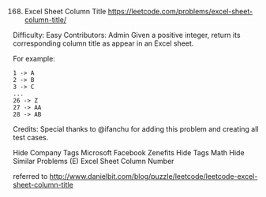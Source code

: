168. Excel Sheet Column Title
https://leetcode.com/problems/excel-sheet-column-title/

Difficulty: Easy
Contributors: Admin
Given a positive integer, return its corresponding column title as appear in an Excel sheet.

For example:

    1 -> A
    2 -> B
    3 -> C
    ...
    26 -> Z
    27 -> AA
    28 -> AB
Credits:
Special thanks to @ifanchu for adding this problem and creating all test cases.

Hide Company Tags Microsoft Facebook Zenefits
Hide Tags Math
Hide Similar Problems (E) Excel Sheet Column Number

referred to http://www.danielbit.com/blog/puzzle/leetcode/leetcode-excel-sheet-column-title
